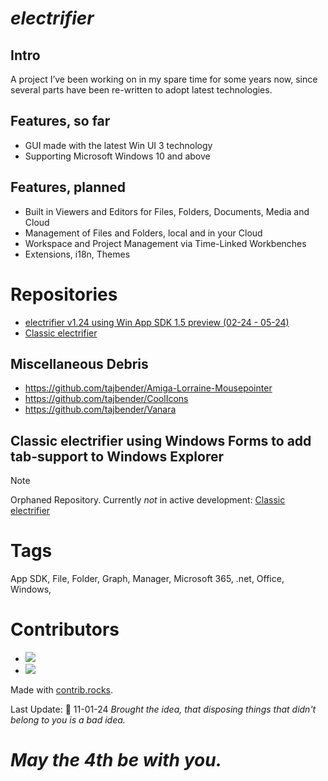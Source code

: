# _electrifier_

## Intro
A project I’ve been working on in my spare time for some years now, since several parts have been re-written to adopt latest technologies.

## Features, so far
- GUI made with the latest Win UI 3 technology
- Supporting Microsoft Windows 10 and above

## Features, planned 
- Built in Viewers and Editors for Files, Folders, Documents, Media and Cloud
- Management of Files and Folders, local and in your Cloud
- Workspace and Project Management via Time-Linked Workbenches
- Extensions, i18n, Themes

# Repositories
- [electrifier v1.24 using Win App SDK 1.5 preview (02-24 - 05-24)](https://github.com/electrifier/electrifier.v1.24)
- [Classic electrifier](https://github.com/electrifier/Classic-electrifier)

## Miscellaneous Debris
- https://github.com/tajbender/Amiga-Lorraine-Mousepointer
- https://github.com/tajbender/CoolIcons
- https://github.com/tajbender/Vanara

## Classic electrifier using Windows Forms to add tab-support to Windows Explorer
> [!NOTE]
> Orphaned Repository. Currently *not* in active development: [Classic electrifier](https://github.com/electrifier/Classic-electrifier)

# Tags
  App SDK, File, Folder, Graph, Manager, Microsoft 365, .net, Office, Windows, 

# Contributors

- <a href="https://github.com/electrifier/electrifier/graphs/contributors"><img src="https://contrib.rocks/image?repo=electrifier/electrifier"/></a>
- <a href="https://github.com/dahall/"><img src="https://contrib.rocks/image?repo=dahall/Vanara"/></a>

Made with [contrib.rocks](https://contrib.rocks).

Last Update: 📆 11-01-24 _Brought the idea, that disposing things that didn't belong to you is a bad idea._

# _May the 4th be with you._
